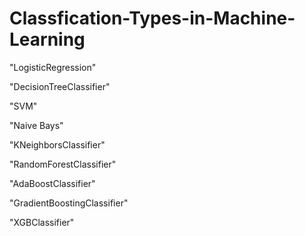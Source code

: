 # Classfication-Types-in-Machine-Learning

"LogisticRegression"

"DecisionTreeClassifier"

"SVM"

"Naive Bays"

"KNeighborsClassifier"

"RandomForestClassifier"

"AdaBoostClassifier"

"GradientBoostingClassifier"

"XGBClassifier"
